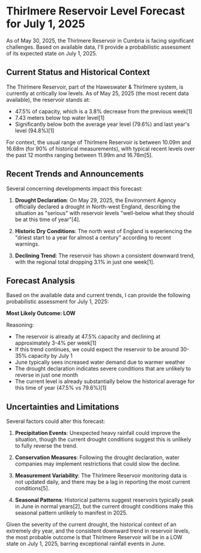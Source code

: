 # Thirlmere Reservoir Level Forecast for July 1, 2025

As of May 30, 2025, the Thirlmere Reservoir in Cumbria is facing significant challenges. Based on available data, I'll provide a probabilistic assessment of its expected state on July 1, 2025.

## Current Status and Historical Context

The Thirlmere Reservoir, part of the Haweswater & Thirlmere system, is currently at critically low levels. As of May 25, 2025 (the most recent data available), the reservoir stands at:
- 47.5% of capacity, which is a 3.8% decrease from the previous week[1]
- 7.43 meters below top water level[1]
- Significantly below both the average year level (79.6%) and last year's level (94.8%)[1]

For context, the usual range of Thirlmere Reservoir is between 10.09m and 16.68m (for 90% of historical measurements), with typical recent levels over the past 12 months ranging between 11.99m and 16.76m[5].

## Recent Trends and Announcements

Several concerning developments impact this forecast:

1. **Drought Declaration**: On May 29, 2025, the Environment Agency officially declared a drought in North-west England, describing the situation as "serious" with reservoir levels "well-below what they should be at this time of year"[4].

2. **Historic Dry Conditions**: The north west of England is experiencing the "driest start to a year for almost a century" according to recent warnings.

3. **Declining Trend**: The reservoir has shown a consistent downward trend, with the regional total dropping 3.1% in just one week[1].

## Forecast Analysis

Based on the available data and current trends, I can provide the following probabilistic assessment for July 1, 2025:

**Most Likely Outcome: LOW**

Reasoning:
- The reservoir is already at 47.5% capacity and declining at approximately 3-4% per week[1]
- If this trend continues, we could expect the reservoir to be around 30-35% capacity by July 1
- June typically sees increased water demand due to warmer weather
- The drought declaration indicates severe conditions that are unlikely to reverse in just one month
- The current level is already substantially below the historical average for this time of year (47.5% vs 79.6%)[1]

## Uncertainties and Limitations

Several factors could alter this forecast:

1. **Precipitation Events**: Unexpected heavy rainfall could improve the situation, though the current drought conditions suggest this is unlikely to fully reverse the trend.

2. **Conservation Measures**: Following the drought declaration, water companies may implement restrictions that could slow the decline.

3. **Measurement Variability**: The Thirlmere Reservoir monitoring data is not updated daily, and there may be a lag in reporting the most current conditions[5].

4. **Seasonal Patterns**: Historical patterns suggest reservoirs typically peak in June in normal years[2], but the current drought conditions make this seasonal pattern unlikely to manifest in 2025.

Given the severity of the current drought, the historical context of an extremely dry year, and the consistent downward trend in reservoir levels, the most probable outcome is that Thirlmere Reservoir will be in a LOW state on July 1, 2025, barring exceptional rainfall events in June.